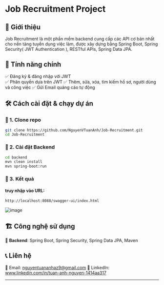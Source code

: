 # Job Recruitment Project
## 🚀 Giới thiệu

Job Recruitment là một phần mềm backend cung cấp các API cơ bản nhất cho nền tảng tuyển dụng việc làm, được xây dựng bằng Spring Boot, Spring Security( JWT Authentication ), RESTful APIs, Spring Data JPA.

## 🎯 Tính năng chính

✅ Đăng ký & đăng nhập với JWT  
✅ Phân quyền dựa trên JWT
✅ Thêm, sửa, xóa, tìm kiếm hồ sơ, người dùng và công việc 
✅ Gửi Email quảng cáo tự động

## 🛠 Cách cài đặt & chạy dự án

### 📌 1. Clone repo
```sh
git clone https://github.com/NguyenVTuanAnh/Job-Recruitment.git
cd Job-Recruitment
```

### 📌 2. Cài đặt Backend
```sh
cd backend
mvn clean install
mvn spring-boot:run
```

### 📌 3. Kết quả
#### truy nhập vào URL:
```sh
http://localhost:8088/swagger-ui/index.html
```
![image](https://github.com/user-attachments/assets/eac97b23-8e09-4f56-a426-56a69a0694c2)


## 🏗 Công nghệ sử dụng

🔹 **Backend**: Spring Boot, Spring Security, Spring Data JPA, Maven    

## 📞 Liên hệ

📧 Email: nguyentuananhaz9@gmail.com 
💼 LinkedIn: www.linkedin.com/in/tuan-anh-nguyen-1414aa317

---



